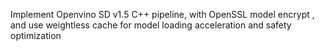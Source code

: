 Implement Openvino SD v1.5 C++ pipeline, with OpenSSL model encrypt , and use weightless cache for model loading acceleration and safety optimization
